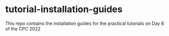 # tutorial-installation-guides
This repo contains the installation guides for the practical tutorials on Day 6 of the CPC 2022
